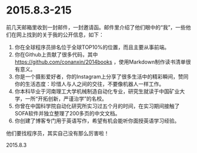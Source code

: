 2015.8.3-215
=============
前几天邮箱里收到一封邮件，一封邀请函。邮件里介绍了他们眼中的“我”，一些他们在网上找到的关于我的公开信息，如下：

1. 你在全球程序员排名位于全球TOP10%的位置，而且主要从事前端。
2. 你在Github上贡献了很多代码，其中  https://github.com/conanxin/2014books ，使用Markdown制作读书清单很有意义。
3. 你是一个摄影爱好者，你的Instagram上分享了很多生活中的精彩瞬间，赞同你的生活态度：珍惜人与人之间的交往，不要像机器人一样工作。
4. 你本科毕业于河南理工大学机械制造自动化专业，研究生就读于中国矿业大学，一所“开拓创新，严谨治学”的名校。
5. 你曾在中国科学院自动化研究所实习过五个月的时间，在实习期间接触了SOFA软件并独立整理了200多页的中文文档。
6. 你创建了博客专门用于英语写作，希望有机会能听你面授英语学习经验。

他们要找程序员，其实自己没有那么厉害啦！

2015.8.3